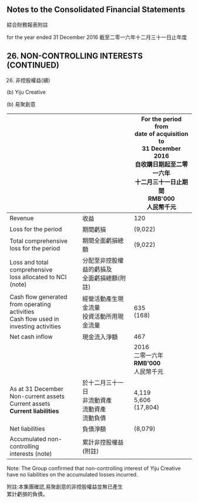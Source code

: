 ## Notes to the Consolidated Financial Statements

綜合財務報表附註

for the year ended 31 December 2016 截至二零一六年十二月三十一日止年度

## 26. NON-CONTROLLING INTERESTS (CONTINUED)

26. 非控股權益(續)

(b) Yiju Creative

(b) 易聚創意

|                                                                                               |                                   | For the period from<br>date of acquisition to<br>31 December 2016<br>自收購日期起至二零一六年<br>十二月三十一日止期間<br><b>RMB'000</b><br>人民幣千元 |
|-----------------------------------------------------------------------------------------------|-----------------------------------|----------------------------------------------------------------------------------------------------------------------------|
| Revenue                                                                                       | 收益                                | 120                                                                                                                        |
| Loss for the period                                                                           | 期間虧損                              | (9,022)                                                                                                                    |
| Total comprehensive<br>loss for the period                                                    | 期間全面虧損總額                          | (9,022)                                                                                                                    |
| Loss and total comprehensive<br>loss allocated to NCI (note)                                  | 分配至非控股權益的虧損及<br>全面虧損總額(附註)        |                                                                                                                            |
| Cash flow generated<br>from operating activities<br>Cash flow used in<br>investing activities | 經營活動產生現金流量<br>投資活動所用現金流量          | 635<br>(168)                                                                                                               |
| Net cash inflow                                                                               | 現金流入淨額                            | 467                                                                                                                        |
|                                                                                               |                                   | 2016<br>二零一六年<br><b>RMB'000</b><br>人民幣千元                                                                                   |
| As at 31 December<br>Non-current assets<br>Current assets<br><b>Current liabilities</b>       | 於十二月三十一日<br>非流動資產<br>流動資產<br>流動負債 | 4,119<br>5,606<br>(17,804)                                                                                                 |
| Net liabilities                                                                               | 負債淨額                              | (8,079)                                                                                                                    |
| Accumulated non-controlling<br>interests (note)                                               | 累計非控股權益(附註)                       |                                                                                                                            |

Note: The Group confirmed that non-controlling interest of Yiju Creative have no liabilities on the accumulated losses incurred.

附註:本集團確認,易聚創意的非控股權益並無已產生<br>累計虧損的負債。